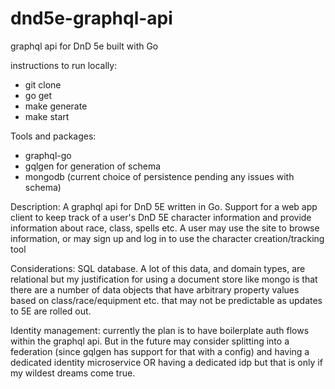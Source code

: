 # dnd5e-graphql-api
graphql api for DnD 5e built with Go

instructions to run locally: 
  - git clone
  - go get
  - make generate
  - make start

Tools and packages: 
  - graphql-go
  - gqlgen for generation of schema
  - mongodb (current choice of persistence pending any issues with schema)

Description:
  A graphql api for DnD 5E written in Go. Support for a web app client to keep track of a user's DnD 5E character information and provide information about race, class, spells etc.
  A user may use the site to browse information, or may sign up and log in to use the character creation/tracking tool

Considerations:
  SQL database. A lot of this data, and domain types, are relational but my justification for using a document store like mongo is that there are a number of data objects that have arbitrary property values based on class/race/equipment etc. that may not be predictable as updates to 5E are rolled out.

  Identity management: currently the plan is to have boilerplate auth flows within the graphql api. But in the future may consider splitting into a federation (since gqlgen has support for that with a config) and having a dedicated identity microservice OR having a dedicated idp but that is only if my wildest dreams come true.
